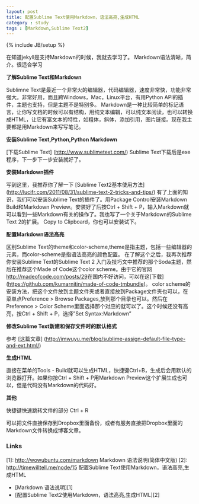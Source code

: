 ```yaml
---
layout: post
title: 配置Sublime Text使用Markdown，语法高亮,生成HTML
category : study
tags : [Markdown,Sublime Text2]
---
```

{% include JB/setup %}

在知道jekyll是支持Markdown的时候，我就去学习了。
Markdown语法清晰，简介。很适合学习


**了解Sublime Text和Markdown**

Sublimne Text是最近一个非常火的编辑器，代码编辑器，速度非常快，功能非常强大。非常好用，而且跨Windows，Mac，Linux平台，有用Python API的插件，主题也支持，但是主题不是特别多。
Markdown是一种比较简单的标记语言，让你写文档的时候可以有结构，用纯文本编辑，可以纯文本阅读，也可以转换成HTML，让它有富文本的特性，如粗体，斜体，添加引用，图片链接。现在我主要都是用Markdown来写写笔记。


**安装Sublime Text,Python,Python Markdown**

[下载Sublime Text] (http://www.sublimetext.com/)
Sublime Text下载后是exe程序，下一步下一步安装就好了。

**安装Markdown插件**

写到这里，我推荐你了解一下
 [Sublime Text2基本使用方法] (http://lucifr.com/2011/08/31/sublime-text-2-tricks-and-tips/)
有了上面的知识，我们可以安装Sublime Text的插件了。用Package Control安装Markdown Build和Markdown Preview。安装好了后按Ctrl + Shift + P，输入Markdown就可以看到一些Markdown有关的操作了。我也写了一个关于Markdown的Sublime Text 2的扩展。 Copy to Clipboard，你也可以安装试下。

**配置Markdown语法高亮**

区别Sublime Text的theme和color-scheme,theme是指主题，包括一些编辑器的元素，而color-scheme是指语法高亮的颜色配置。
在了解这个之后，我再次推荐你安装Sublime Text的Sublime Text 2 入门及技巧文中推荐的那个Soda主题，然后在推荐这个Made of Code这个color scheme。由于它的官网<http://madeofcode.com/posts/29>在国内不好访问，可以在这[下载] (https://github.com/kumarnitin/made-of-code-tmbundle)。
color scheme的安装方法，把这个文件放到主题文件夹或者直接放到Package文件夹也可以，在菜单点Preference > Browse Packages,放到那个目录也可以。然后在Preference > Color Scheme里面选择那个对应的就可以了。这个时候还没有高亮，按Ctrl + Shift + P，选择”Set Syntax:Markdown”

**修改Sublime Text新建和保存文件时的默认格式**

参考 [这篇文章] (http://imwuyu.me/blog/sublime-assign-default-file-type-and-ext.html/)

**生成HTML**

直接在菜单的Tools - Build就可以生成HTML，快捷键Ctrl+B，生成后会用默认的浏览器打开。如果你按Ctrl + Shift + P用Markdown Preview这个扩展生成也可以，但是代码没有Markdown的代码好。

**其他**

快捷键快速跳转文件的部分 Ctrl + R

可以把文件直接保存到Dropbox里面备份，或者有服务直接把Dropbox里面的Markdown文件转换成博客文章。

### Links
[1]: http://wowubuntu.com/markdown Markdown 语法说明(简体中文版)
[2]: http://timewilltell.me/node/15 配置Sublime Text使用Markdown，语法高亮,生成HTML

* [Markdown 语法说明][1]
* [配置Sublime Text2使用Markdown，语法高亮,生成HTML][2]

